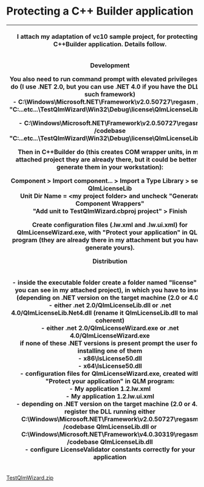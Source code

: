 # Protecting a C++ Builder application

| <p>I attach my adaptation of vc10 sample project, for protecting a C++Builder application. Details follow.</p><p><br><strong>Development</strong></p><p>You also need to run command prompt with elevated privileges and do (I use .NET 2.0, but you can use .NET 4.0 if you have the DLL for such framework)<br>- C:\Windows\Microsoft.NET\Framework\v2.0.50727\regasm /tlb "C:\...etc...\TestQlmWizard\Win32\Debug\license\QlmLicenseLib.dll"<br></p><p>- C:\Windows\Microsoft.NET\Framework\v2.0.50727\regasm /codebase "C:\...etc...\TestQlmWizard\Win32\Debug\license\QlmLicenseLib.dll"</p><p>Then in C++Builder do (this creates COM wrapper units, in my attached project they are already there, but it could be better to generate them in your workstation):</p><p>        Component > Import component... > Import a Type Library > select QlmLicenseLib<br>        Unit Dir Name = &#x3C;my project folder> and uncheck "Generate Component Wrappers"<br>        "Add unit to TestQlmWizard.cbproj project" > Finish</p><p>Create configuration files (.lw.xml and .lw.ui.xml) for QlmLicenseWizard.exe, with "Protect your application" in QLM program (they are already there in my attachment but you have to generate yours).</p><p><strong>Distribution</strong></p><p><br>- inside the executable folder create a folder named "license" (as you can see in my attached project), in which you have to insert<br>    (depending on .NET version on the target machine (2.0 or 4.0))<br>        - either .net 2.0/QlmLicenseLib.dll or .net 4.0/QlmLicenseLib.Net4.dll (rename it QlmLicenseLib.dll to make it coherent)<br>        - either .net 2.0/QlmLicenseWizard.exe or .net 4.0/QlmLicenseWizard.exe<br>        if none of these .NET versions is present prompt the user for installing one of them<br>    - x86\IsLicense50.dll<br>    - x64\IsLicense50.dll<br>    - configuration files for QlmLicenseWizard.exe, created with "Protect your application" in QLM program:<br>        - My application 1.2.lw.xml<br>        - My application 1.2.lw.ui.xml<br>- depending on .NET version on the target machine (2.0 or 4.0) register the DLL running either C:\Windows\Microsoft.NET\Framework\v2.0.50727\regasm /codebase QlmLicenseLib.dll or C:\Windows\Microsoft.NET\Framework\v4.0.30319\regasm /codebase QlmLicenseLib.dll<br>- configure LicenseValidator constants correctly for your application</p> |
| ------------------------------------------------------------------------------------------------------------------------------------------------------------------------------------------------------------------------------------------------------------------------------------------------------------------------------------------------------------------------------------------------------------------------------------------------------------------------------------------------------------------------------------------------------------------------------------------------------------------------------------------------------------------------------------------------------------------------------------------------------------------------------------------------------------------------------------------------------------------------------------------------------------------------------------------------------------------------------------------------------------------------------------------------------------------------------------------------------------------------------------------------------------------------------------------------------------------------------------------------------------------------------------------------------------------------------------------------------------------------------------------------------------------------------------------------------------------------------------------------------------------------------------------------------------------------------------------------------------------------------------------------------------------------------------------------------------------------------------------------------------------------------------------------------------------------------------------------------------------------------------------------------------------------------------------------------------------------------------------------------------------------------------------------------------------------------------------------------------------------------------------------------------------------------------------------------------------------------------------------------------------------------------------------------------------------------------------------------------------------------------------------------------------------------------------- |

[TestQlmWizard.zip](https://support.soraco.co/hc/en-us/article\_attachments/200551964)
